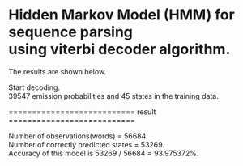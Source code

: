 # Hidden Markov Model (HMM) for sequence parsing <br /> using viterbi decoder algorithm.

The results are shown below.


Start decoding.<br />
39547 emission probabilities and 45 states in the training data.<br />

=========================== result ===========================<br />

Number of observations(words) = 56684.<br />
Number of correctly predicted states = 53269.<br />
Accuracy of this model is 53269 / 56684 = 93.975372%.<br />

